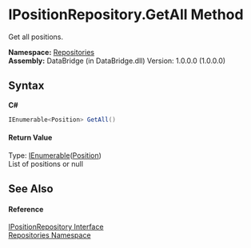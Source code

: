 # IPositionRepository.GetAll Method 
 

Get all positions.

**Namespace:**&nbsp;<a href="e0edd2e7-f86c-850a-35e3-670eb5412ec9">Repositories</a><br />**Assembly:**&nbsp;DataBridge (in DataBridge.dll) Version: 1.0.0.0 (1.0.0.0)

## Syntax

**C#**<br />
``` C#
IEnumerable<Position> GetAll()
```


#### Return Value
Type: <a href="http://msdn2.microsoft.com/en-us/library/9eekhta0" target="_blank">IEnumerable</a>(<a href="ededcdcd-3dcf-e8df-8419-0febda6b6b89">Position</a>)<br />List of positions or null

## See Also


#### Reference
<a href="31130781-bc05-95f3-01f1-1a5d9ae3f834">IPositionRepository Interface</a><br /><a href="e0edd2e7-f86c-850a-35e3-670eb5412ec9">Repositories Namespace</a><br />